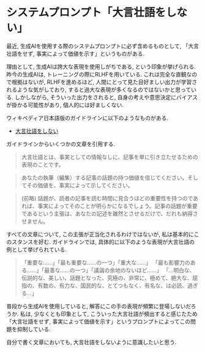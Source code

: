 # システムプロンプト「大言壮語をしない」

最近, 生成AIを使用する際のシステムプロンプトに必ず含めるものとして, 「大言壮語をせず, 事実によって価値を示す」というものがある. 

理由として, 生成AIは誇大な表現を使用しがちである, という印象が挙げられる. 
昨今の生成AIは, トレーニングの際にRLHFを用いている. 
これは完全な直観なので根拠はないが, RLHFを進めるほど, 人間にとって見た目好ましい出力が学習されるような気がしており, すると過大な表現が多くなるのではないかと思っている. 
しかしながら, そういった出力をされると, 自身の考えや意思決定にバイアスが掛かる可能性があり, 個人的には好ましくない. 

ウィキペディア日本語版のガイドラインに以下のようなものがある. 
- [大言壮語をしない](https://ja.wikipedia.org/wiki/Wikipedia:%E5%A4%A7%E8%A8%80%E5%A3%AE%E8%AA%9E%E3%82%92%E3%81%97%E3%81%AA%E3%81%84)

ガイドラインからいくつかの文章を引用する. 

> 大言壮語とは、事実としての情報なしに、記事を単に引き立たせるための表現のことです。

> あなたの執筆（編集）する記事の話題の持つ価値を信じてください。そしてその価値を、事実によって示してください。

> (前略) 話題が、読者の記事を読む時間に見合うほどの重要性を持つのであれば、事実によってそのことが明らかになるでしょう。記事の話題が重要であるという主張は、あなたの記述を雑然とさせるだけで、だれも納得させません。

すべての文章について, この主張が正当化されるわけではないが, 私は基本的にこのスタンスを好む.
ガイドラインでは, 具体的に以下のような表現が大言壮語の例として挙げられている. 

> 「重要な……」「最も重要な……の一つ」「重大な……」
> 「最も影響力のある……」「最善な……の一つ」「議論の余地のないほど……」
> 「…明白な、伝説的な、美しい、話題となった、究極の、非常に、極めて、絶大な、屈指の、有数の、有力な、国民的な、とてつもなく、有名な、は必読、過ぎる…」

普段から生成AIを使用していると, 解答にこの手の表現が頻繁に登場しないだろうか.
私は, 少なくとも印象として, こういった大言壮語が頻出すると感じたため「大言壮語をせず, 事実によって価値を示す」というプロンプトによってこの問題を抑制している. 

自分で書く文章においても, 大言壮語をしないように意識したいと思う. 